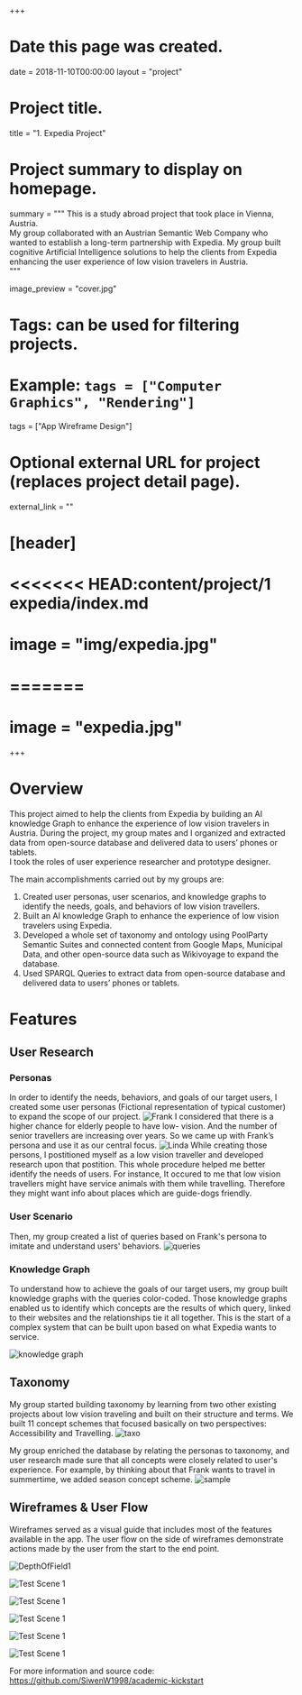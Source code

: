 +++
# Date this page was created.
date = 2018-11-10T00:00:00
layout = "project"

# Project title.
title = "1. Expedia Project"

# Project summary to display on homepage.
summary = """
This is a study abroad project that took place in Vienna, Austria. <br>
My group collaborated with an Austrian Semantic Web Company who wanted to establish a long-term partnership with Expedia. My group built cognitive Artificial Intelligence solutions to help the clients from Expedia enhancing the user experience of low vision travelers in Austria.<br>
 """
 
image_preview = "cover.jpg"

# Tags: can be used for filtering projects.
# Example: `tags = ["Computer Graphics", "Rendering"]`
tags = ["App Wireframe Design"]

# Optional external URL for project (replaces project detail page).
external_link = ""

# [header]
# <<<<<<< HEAD:content/project/1 expedia/index.md

# image = "img/expedia.jpg"
# =======
# image = "expedia.jpg"


+++

# Overview
This project aimed to help the clients from Expedia by building an AI knowledge Graph to enhance the experience of low vision travelers in Austria. During the project, my group mates and I organized and extracted data from open-source database and delivered data to users’ phones or tablets.<br>
I took the roles of user experience researcher and prototype designer. <br>

The main accomplishments carried out by my groups are: <br>
1. Created user personas, user scenarios, and knowledge graphs to identify the needs, goals, and behaviors of low vision travellers. 
2. Built an AI knowledge Graph to enhance the experience of low vision travelers using Expedia. <br>
3. Developed a whole set of taxonomy and ontology using PoolParty Semantic Suites and connected content from Google Maps, Municipal Data, and other open-source data such as Wikivoyage to expand the database.<br>
4. Used SPARQL Queries to extract data from open-source database and delivered data to users’ phones or tablets.

# Features
## User Research
### Personas

In order to identify the needs, behaviors, and goals of our target users, I created some user personas (Fictional representation of typical customer) to expand the scope of our project. 
![Frank](img/Frank.jpg)
I considered that there is a higher chance for elderly people to have low- vision. And the number of senior travellers are increasing over years. So we came up with Frank’s persona and use it as our central focus.
![Linda](img/Linda.jpg)
While creating those persons, I postitioned myself as a low vision traveller and developed research upon that postition. This whole procedure helped me better identify the needs of users. For instance, It occured to me that low vision travellers might have service animals with them while travelling. Therefore they might want info about places which are guide-dogs friendly. 

### User Scenario

Then, my group created a list of queries based on Frank's persona to imitate and understand users' behaviors. 
![queries](img/Quries.jpg)

### Knowledge Graph

To understand how to achieve the goals of our target users, my group built knowledge graphs with the queries color-coded. Those knowledge graphs enabled us to identify which concepts are the results of which query, linked to their websites and the relationships tie it all together. This is the start of a complex system that can be built upon based on what Expedia wants to service.

![knowledge graph](img/knowledgegraph.jpg)

## Taxonomy

My group started building taxonomy by learning from two other existing projects about low vision traveling and built on their structure and terms. We built 11 concept schemes that focused basically on two perspectives: Accessibility and Travelling.
![taxo](img/taxo.jpg)

My group enriched the database by relating the personas to taxonomy, and user research made sure that all concepts were closely related to user's experience. For example, by thinking about that Frank wants to travel in summertime, we added season concept scheme.
![sample](img/sample.jpg)

## Wireframes & User Flow

Wireframes served as a visual guide that includes most of the features available in the app. The user flow on the side of wireframes demonstrate actions made by the user from the start to the end point.

![DepthOfField1](img/1.jpg)

![Test Scene 1](img/2.jpg)

![Test Scene 1](img/6.jpg)

![Test Scene 1](img/3.jpg)

![Test Scene 1](img/4.jpg)

![Test Scene 1](img/5.jpg)


For more information and source code: https://github.com/SiwenW1998/academic-kickstart


